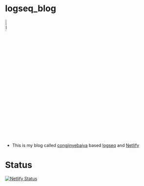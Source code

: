 # logseq_blog
<img src="https://congjinyebaiya-pics.oss-cn-hangzhou.aliyuncs.com/logseq.png" width = "10%"   height = "10%"  alt="logseq-alexkyle" align=center />

- This is my blog called [congjinyebaiya](https://congjinyebaiya.wang) based [logseq](https://logseq.com/) and [Netlify](https://www.netlify.com/)



# Status

[![Netlify Status](https://api.netlify.com/api/v1/badges/c7f8c607-5c96-47bf-813c-3692f33f5277/deploy-status)](https://app.netlify.com/sites/congjinyebaiya/deploys)

